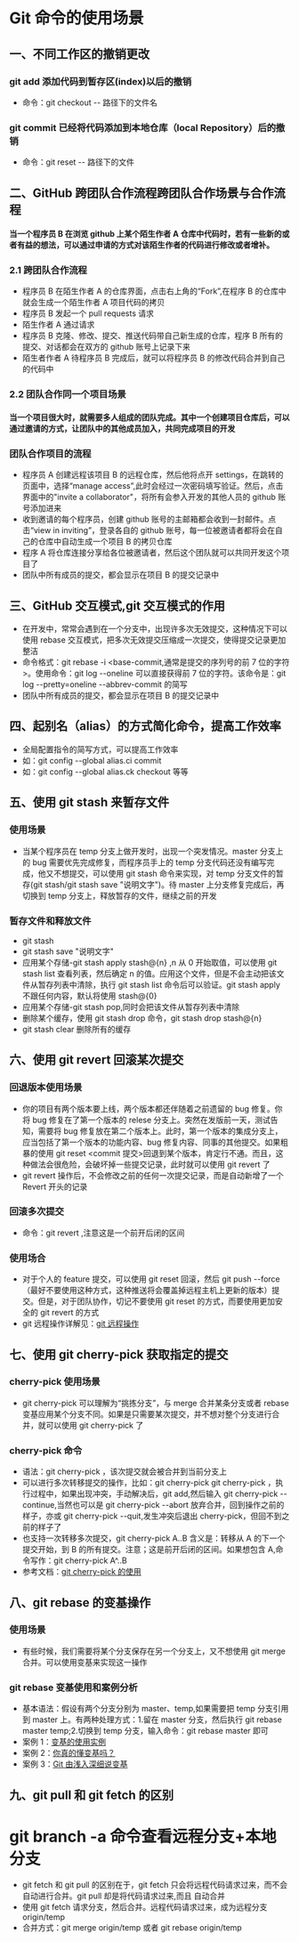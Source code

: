 # Git 命令的使用场景

## 一、不同工作区的撤销更改

### git add 添加代码到暂存区(index)以后的撤销

-   命令：git checkout -- 路径下的文件名

### git commit 已经将代码添加到本地仓库（local Repository）后的撤销

-   命令：git reset -- 路径下的文件

## 二、GitHub 跨团队合作流程跨团队合作场景与合作流程

#### 当一个程序员 B 在浏览 github 上某个陌生作者 A 仓库中代码时，若有一些新的或者有益的想法，可以通过申请的方式对该陌生作者的代码进行修改或者增补。

### 2.1 跨团队合作流程

-   程序员 B 在陌生作者 A 的仓库界面，点击右上角的“Fork”,在程序 B 的仓库中就会生成一个陌生作者 A 项目代码的拷贝
-   程序员 B 发起一个 pull requests 请求
-   陌生作者 A 通过请求
-   程序员 B 克隆、修改、提交、推送代码带自己新生成的仓库，程序 B 所有的提交、对话都会在双方的 github 账号上记录下来
-   陌生者作者 A 待程序员 B 完成后，就可以将程序员 B 的修改代码合并到自己的代码中

### 2.2 团队合作同一个项目场景

#### 当一个项目很大时，就需要多人组成的团队完成。其中一个创建项目仓库后，可以通过邀请的方式，让团队中的其他成员加入，共同完成项目的开发

### 团队合作项目的流程

-   程序员 A 创建远程该项目 B 的远程仓库，然后他将点开 settings，在跳转的页面中，选择“manage access”,此时会经过一次密码填写验证。然后，点击界面中的"invite a collaborator"，将所有会参入开发的其他人员的 github 账号添加进来
-   收到邀请的每个程序员，创建 github 账号的主邮箱都会收到一封邮件。点击“view in inviting”，登录各自的 github 账号，每一位被邀请者都将会在自己的仓库中自动生成一个项目 B 的拷贝仓库
-   程序 A 将仓库连接分享给各位被邀请者，然后这个团队就可以共同开发这个项目了
-   团队中所有成员的提交，都会显示在项目 B 的提交记录中

## 三、GitHub 交互模式,git 交互模式的作用

-   在开发中，常常会遇到在一个分支中，出现许多次无效提交，这种情况下可以使用 rebase 交互模式，把多次无效提交压缩成一次提交，使得提交记录更加整洁
-   命令格式：git rebase -i <base-commit,通常是提交的序列号的前 7 位的字符>。使用命令：git log --oneline 可以直接获得前 7 位的字符。该命令是：git log --pretty=oneline --abbrev-commit 的简写
-   团队中所有成员的提交，都会显示在项目 B 的提交记录中

## 四、起别名（alias）的方式简化命令，提高工作效率

-   全局配置指令的简写方式，可以提高工作效率
-   如：git config --global alias.ci commit
-   如：git config --global alias.ck checkout 等等

## 五、使用 git stash 来暂存文件

### 使用场景

-   当某个程序员在 temp 分支上做开发时，出现一个突发情况。master 分支上的 bug 需要优先完成修复，而程序员手上的 temp 分支代码还没有编写完成，他又不想提交，可以使用 git stash 命令来实现，对 temp 分支文件的暂存(git stash/git stash save "说明文字")。待 master 上分支修复完成后，再切换到 temp 分支上，释放暂存的文件，继续之前的开发

### 暂存文件和释放文件

-   git stash
-   git stash save "说明文字"
-   应用某个存储-git stash apply stash@{n} ,n 从 0 开始取值，可以使用 git stash list 查看列表，然后确定 n 的值。应用这个文件，但是不会主动把该文件从暂存列表中清除，执行 git stash list 命令后可以验证。git stash apply 不跟任何内容，默认将使用 stash@{0}
-   应用某个存储-git stash pop,同时会把该文件从暂存列表中清除
-   删除某个缓存，使用 git stash drop 命令，git stash drop stash@{n}
-   git stash clear 删除所有的缓存

## 六、使用 git revert 回滚某次提交

### 回退版本使用场景

-   你的项目有两个版本要上线，两个版本都还伴随着之前遗留的 bug 修复。你将 bug 修复在了第一个版本的 relese 分支上。突然在发版前一天，测试告知，需要将 bug 修复放在第二个版本上。此时，第一个版本的集成分支上，应当包括了第一个版本的功能内容、bug 修复内容、同事的其他提交。如果粗暴的使用 git reset <commit 提交>回退到某个版本，肯定行不通。而且，这种做法会很危险，会破坏掉一些提交记录，此时就可以使用 git revert 了
-   git revert 操作后，不会修改之前的任何一次提交记录，而是自动新增了一个 Revert 开头的记录

### 回滚多次提交

-   命令：git revert <commit id1> <commit id2>,注意这是一个前开后闭的区间

### 使用场合

-   对于个人的 feature 提交，可以使用 git reset 回滚，然后 git push --force（最好不要使用这种方式，这种推送将会覆盖掉远程主机上更新的版本）提交。但是，对于团队协作，切记不要使用 git reset 的方式，而要使用更加安全的 git revert 的方式
-   git 远程操作详解见：[git 远程操作](http://www.ruanyifeng.com/blog/2014/06/git_remote.html)

## 七、使用 git cherry-pick 获取指定的提交

### cherry-pick 使用场景

-   git cherry-pick 可以理解为“挑拣分支”，与 merge 合并某条分支或者 rebase 变基应用某个分支不同。如果是只需要某次提交，并不想对整个分支进行合并，就可以使用 git cherry-pick 了

### cherry-pick 命令

-   语法：git cherry-pick <commit id1> ，该次提交就会被合并到当前分支上
-   可以进行多次转移提交的操作，比如：git cherry-pick <commit id1> git cherry-pick <commit id2>，执行过程中，如果出现冲突，手动解决后，git add,然后输入 git cherry-pick --continue,当然也可以是 git cherry-pick --abort 放弃合并，回到操作之前的样子，亦或 git cherry-pick --quit,发生冲突后退出 cherry-pick，但回不到之前的样子了
-   也支持一次转移多次提交，git cherry-pick A..B 含义是：转移从 A 的下一个提交开始，到 B 的所有提交。注意；这是前开后闭的区间。如果想包含 A,命令写作：git cherry-pick A^..B
-   参考文档：[git cherry-pick 的使用](https://www.ruanyifeng.com/blog/2020/04/git-cherry-pick.html)

## 八、git rebase 的变基操作

### 使用场景

-   有些时候，我们需要将某个分支保存在另一个分支上，又不想使用 git merge 合并。可以使用变基来实现这一操作

### git rebase 变基使用和案例分析

-   基本语法：假设有两个分支分别为 master、temp,如果需要把 temp 分支引用到 master 上。有两种处理方式：1.留在 master 分支，然后执行 git rebase master temp;2.切换到 temp 分支，输入命令：git rebase master 即可
-   案例 1：[变基的使用实例](https://git-scm.com/book/zh/v2/Git-%E5%88%86%E6%94%AF-%E5%8F%98%E5%9F%BA)
-   案例 2：[你真的懂变基吗？](https://www.jianshu.com/p/6960811ac89c)
-   案例 3：[Git 由浅入深细说变基](http://www.uml.org.cn/pzgl/201704253.asp)

## 九、git pull 和 git fetch 的区别

# git branch -a 命令查看远程分支+本地分支

-   git fetch 和 git pull 的区别在于，git fetch 只会将远程代码请求过来，而不会自动进行合并。git pull 却是将代码请求过来,而且
    自动合并
-   使用 git fetch 请求分支，然后合并。远程代码请求过来，成为远程分支 origin/temp
-   合并方式：git merge origin/temp 或者 git rebase origin/temp
